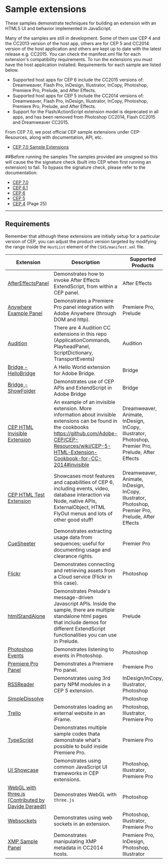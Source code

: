 Sample extensions
=======

These samples demonstrate techniques for building an extension with an HTML5 UI and behavior implemented in JavaScript. 

Many of the samples are still in development. Some of them use CEP 4 and the CC2013 version of the host app, others are for CEP 5 and CC2014 version of the host application and others are kept up to date with the latest release e.g. CC2015. You can check the manifest.xml file for each extension's compatibility requirements. To run the extensions you must have the host application installed. Requirements for each sample are listed below.


* Supported host apps for CEP 6 include the CC2015 versions of: Dreamweaver, Flash Pro, InDesign, Illustrator, InCopy, Photoshop, Premiere Pro, Prelude, and After Effects. 
* Supported host apps for CEP 5 include the CC2014 versions of: Dreamweaver, Flash Pro, InDesign, Illustrator, InCopy, Photoshop, Premiere Pro, Prelude, and After Effects. 
* Support for the Flash/ActionScript extension model is deprecated in all apps, and has been removed from Photoshop CC2014, Flash CC2015 and Dreamweaver CC2015.
 
From CEP 7.0, we post official CEP sample extensions under CEP-Resources, along with documentation, API, etc.
* [CEP 7.0 Sample Extensions](https://github.com/Adobe-CEP/CEP-Resources/tree/master/CEP_7.x/Samples)


##Before running the samples
The samples provided are unsigned so this will cause the the signature check (built into CEP when first running an extension) to fail. To bypass the signature check, please refer to the documentation:

* [CEP 7.0](https://github.com/Adobe-CEP/CEP-Resources/blob/master/CEP_7.x/CEP_7.0_HTML_Extension_Cookbook.pdf)
* [CEP 6.1](https://github.com/Adobe-CEP/CEP-Resources/blob/master/CEP_6.x/CEP_6.1_HTML_Extension_Cookbook.pdf)
* [CEP 6](https://github.com/Adobe-CEP/CEP-Resources/wiki/CEP-6-HTML-Extension-Cookbook-for-CC-2015#development_debugging)
* [CEP 5](https://github.com/Adobe-CEP/CEP-Resources/wiki/CEP-5-HTML-Extension-Cookbook-for-CC-2014#development_debugging) 
* [CEP 4](https://a248.e.akamai.net/f/1953/8974/2h/wwwimages.adobe.com/www.adobe.com/content/dam/Adobe/en/devnet/cs-extension-builder/pdfs/CC_Extension_SDK.pdf) (Page 25) 

----
## Requirements

Remember that although these extensions are initially setup for a particular version of CEP, you can adjust the product version targeted by modifying the range inside the `HostList` element of the `CSXS/manifest.xml` file.

| Extension | Description | Supported Products |
| --- | ------ | --- |
| [AfterEffectsPanel](https://github.com/Adobe-CEP/Samples/tree/master/AfterEffectsPanel) | Demonstrates how to invoke After Effects ExtendScript, from within a CEP panel. | After Effects|
| [Anywhere Example Panel](https://github.com/Adobe-CEP/Samples/tree/master/AnywhereExamplePanel) | Demonstrates a Premiere Pro panel integration with Adobe Anywhere (through DOM and http). | Premiere Pro, Prelude |
| [Audition](https://github.com/Adobe-CEP/Samples/tree/master/Audition) | There are 4 Audition CC extensions in this repo (ApplicationCommands, PlayheadPanel, ScriptDictionary, TransportEvents) | Audition |
| [Bridge - HelloBridge](https://github.com/Adobe-CEP/Samples/tree/master/Bridge/HelloBridge) | A Hello World extension for Adobe Bridge. | Bridge |
| [Bridge - ShowFolder](https://github.com/Adobe-CEP/Samples/tree/master/Bridge/ShowFolder) | Demonstrates use of CEP APIs and ExtendScript in Adobe Bridge | Bridge |
| [CEP HTML Invisible Extension](https://github.com/Adobe-CEP/Samples/tree/master/CEP_HTML_Invisible_Extension) | An example of an invisible extension. More information about invisible extensions can be found in the cookbooks https://github.com/Adobe-CEP/CEP-Resources/wiki/CEP-5-HTML-Extension-Cookbook-for-CC-2014#invisible | Dreamweaver, Animate, InDesign, InCopy, Illustrator, Photoshop, Premier Pro, Prelude, After Effects |
| [CEP HTML Test Extension](https://github.com/Adobe-CEP/Samples/tree/master/CEP_HTML_Test_Extension) | Showcases most features and capabilities of CEP 6, including events, video, database interaction via Node, native APIs, ExternalObject, HTML FlyOut menus and lots of other good stuff! | Dreamweaver, Animate, InDesign, InCopy, Illustrator, Photoshop, Premier Pro, Prelude, After Effects |
| [CueSheeter](https://github.com/Adobe-CEP/Samples/tree/master/CueSheeter) | Demonstrates extracting usage data from sequences; useful for documenting usage and clearance rights. | Premier Pro |
| [Flickr](https://github.com/Adobe-CEP/Samples/tree/master/Flickr) | Demonstrates connecting and retrieving assets from a Cloud service (Flickr in this case). | Photoshop |
| [htmlStandAlone](https://github.com/Adobe-CEP/Samples/tree/master/htmlStandAlone) | Demonstrates Prelude's message-driven Javascript APIs. Inside the sample, there are multiple standalone html pages that include demos for different ExtendScript functionalities you can use in Prelude. | Prelude |
| [Photoshop Events](https://github.com/Adobe-CEP/Samples/tree/master/PhotoshopEvents) | Demonstrates listening to events in Photoshop. | Photoshop |
| [Premiere Pro Panel](https://github.com/Adobe-CEP/Samples/tree/master/PProPanel) | Demonstrates a Premiere Pro panel. | Premiere Pro |
| [RSSReader](https://github.com/Adobe-CEP/Samples/tree/master/RSSReader) | Demonstrates using 3rd party NPM modules in a CEP 5 extension. | InDesign/InCopy, Illustrator, Photoshop |
| [SimpleDissolve](https://github.com/Adobe-CEP/Samples/tree/master/simpledissolve) | | Photoshop |
| [Trello](https://github.com/Adobe-CEP/Samples/tree/master/Trello) | Demonstrates loading an external website in an iFrame. | Photoshop, Illustrator, Premiere Pro |
| [TypeScript](https://github.com/Adobe-CEP/Samples/tree/master/Typescript) | Demonstrates multiple sample codes thata demonstrate what's possible to build inside Premiere Pro. | Premiere Pro |
| [UI Showcase](https://github.com/Adobe-CEP/Samples/tree/master/UI_Showcase) | Demonstrates using common JavaScript UI frameworks in CEP extensions. | Photoshop, Illustrator, Premiere Pro |
| [WebGL with three.js (Contributed by Davide Deraedt)](https://github.com/Adobe-CEP/Samples/tree/master/webgl_threejs) | Demonstrates WebGL with `three.js` | Photoshop |
| [Websockets](https://github.com/Adobe-CEP/Samples/tree/master/Websocket) | Demonstrates using web sockets in an extension. | Photoshop, Illustrator, Premiere Pro |
| [XMP Sample Panel](https://github.com/Adobe-CEP/Samples/tree/master/XmpSamplePanel) | Demonstrates manipulating XMP metadata in CC2014 hosts. | Premiere Pro, InDesign, Photoshop, Illustrator |

